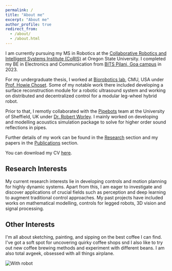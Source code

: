 ```yaml
---
permalink: /
title: "About me"
excerpt: "About me"
author_profile: true
redirect_from:
  - /about/
  - /about.html
---
```


I am currently pursuing my MS in Robotics at the [Collaborative Robotics and Intelligent Systems Institute (CoRIS)](https://engineering.oregonstate.edu/CoRIS) at Oregon State University. I completed my BE in Electronics and Communication from [BITS Pilani, Goa campus](https://www.bits-pilani.ac.in/goa/) in 2023.

For my undergraduate thesis, I worked at [Biorobotics lab](https://www.ri.cmu.edu/robotics-groups/biorobotics/), CMU, USA under [Prof. Howie Choset](https://www.ri.cmu.edu/ri-faculty/howie-choset/). Some of my notable work there included developing a surface reconstruction module for a robotic ultrasound system and working on distributed and decentralized control for a modular leg-wheel hybrid robot.

Prior to that, I remotly collaborated with the [Pipebots](https://pipebots.ac.uk/) team at the University of Sheffield, UK under [Dr. Robert Worley](https://pipebots.ac.uk/people/rob-worley/). I mainly worked on developing and modelling acoustics simulation package to solve for higher order sound reflections in pipes.

Further details of my work can be found in the [Research](/research/) section and my papers in the [Publications](/publications/) section.

You can download my CV [here](https://drive.google.com/file/d/1AqzNfTDYa_7IPigrYaiSDW5cHXKaIIks/view?usp=sharing).

## Research Interests

My current research interests lie in developing controls and motion planning for highly dynamic systems. Apart from this, I am eager to investigate and discover applications of crucial fields such as perception and deep learning to augment traditional control approaches.
My past projects have included works on mathematical modelling, controls for legged robots, 3D vision and signal processing.

## Other Interests

 I'm all about sketching, painting, and sipping on the best coffee I can find. I've got a soft spot for uncovering quirky coffee shops snd I also like to try out new coffee brewing methods and experiment with different beans. I am also total avgeek, obsessed with all things airplane.

<!-- Fun Image -->
<img title="With robot" alt="With robot" src="/images/about_me.png">
